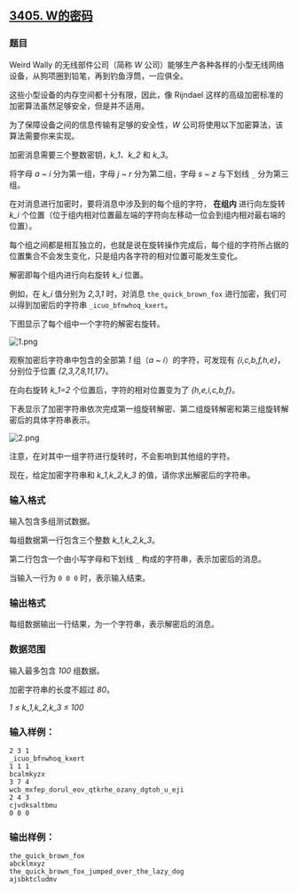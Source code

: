 ## [3405. W的密码](https://www.acwing.com/problem/content/3408/)

### 题目

Weird Wally 的无线部件公司（简称 *W* 公司）能够生产各种各样的小型无线网络设备，从狗项圈到铅笔，再到钓鱼浮筒，一应俱全。

这些小型设备的内存空间都十分有限，因此，像 Rijndael 这样的高级加密标准的加密算法虽然足够安全，但是并不适用。

为了保障设备之间的信息传输有足够的安全性，*W* 公司将使用以下加密算法，该算法需要你来实现。

加密消息需要三个整数密钥，*k_1*、*k_2* 和 *k_3*。

将字母 *a ~ i* 分为第一组，字母 *j ~ r* 分为第二组，字母 *s ~ z* 与下划线 `_` 分为第三组。

在对消息进行加密时，要将消息中涉及到的每个组的字符， **在组内** 进行向左旋转 *k_i* 个位置（位于组内相对位置最左端的字符向左移动一位会到组内相对最右端的位置）。

每个组之间都是相互独立的，也就是说在旋转操作完成后，每个组的字符所占据的位置集合不会发生变化，只是组内各字符的相对位置可能发生变化。

解密即每个组内进行向右旋转 *k_i* 位置。

例如，在 *k_i* 值分别为 *2,3,1* 时，对消息 `the_quick_brown_fox` 进行加密，我们可以得到加密后的字符串 `_icuo_bfnwhoq_kxert`。

下图显示了每个组中一个字符的解密右旋转。

 ![1.png](https://cdn.acwing.com/media/article/image/2021/04/16/19_b24b6c419e-1.png)

观察加密后字符串中包含的全部第 *1* 组（*a ~ i*）的字符，可发现有 *{i,c,b,f,h,e}*，分别位于位置 *{2,3,7,8,11,17}*。

在向右旋转 *k_1=2* 个位置后，字符的相对位置变为了 *{h,e,i,c,b,f}*。

下表显示了加密字符串依次完成第一组旋转解密、第二组旋转解密和第三组旋转解密后的具体字符串表示。

 ![2.png](https://cdn.acwing.com/media/article/image/2021/04/16/19_8763295d9e-2.png)

注意，在对其中一组字符进行旋转时，不会影响到其他组的字符。

现在，给定加密字符串和 *k_1,k_2,k_3* 的值，请你求出解密后的字符串。

### 输入格式

输入包含多组测试数据。

每组数据第一行包含三个整数 *k_1,k_2,k_3*。

第二行包含一个由小写字母和下划线 `_` 构成的字符串，表示加密后的消息。

当输入一行为 `0 0 0` 时，表示输入结束。

### 输出格式

每组数据输出一行结果，为一个字符串，表示解密后的消息。

### 数据范围

输入最多包含 *100* 组数据。

加密字符串的长度不超过 *80*。

*1 ≤ k_1,k_2,k_3 ≤ 100*

### 输入样例：

```
2 3 1
_icuo_bfnwhoq_kxert
1 1 1
bcalmkyzx
3 7 4
wcb_mxfep_dorul_eov_qtkrhe_ozany_dgtoh_u_eji
2 4 3
cjvdksaltbmu
0 0 0
```

### 输出样例：

```
the_quick_brown_fox
abcklmxyz
the_quick_brown_fox_jumped_over_the_lazy_dog
ajsbktcludmv
```
